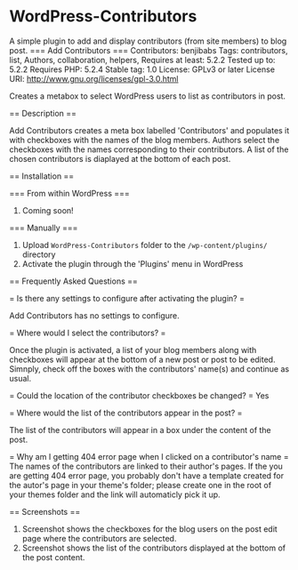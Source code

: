# WordPress-Contributors
A simple plugin to add and display contributors (from site members) to blog post.
=== Add Contributors ===
Contributors: benjibabs
Tags: contributors, list, Authors, collaboration, helpers, 
Requires at least: 5.2.2
Tested up to: 5.2.2
Requires PHP: 5.2.4
Stable tag: 1.0
License: GPLv3 or later
License URI: http://www.gnu.org/licenses/gpl-3.0.html
 
Creates a metabox to select WordPress users to list as contributors in post.
 
== Description ==
 
Add Contributors creates a meta box labelled 'Contributors' and populates it with checkboxes
with the names of the blog members. Authors select the checkboxes with the names corresponding
to their contributors. A list of the chosen contributors is diaplayed at the bottom of
each post.

== Installation ==

=== From within WordPress ===

1. Coming soon!

=== Manually ===
 
1. Upload `WordPress-Contributors` folder to the `/wp-content/plugins/` directory
2. Activate the plugin through the 'Plugins' menu in WordPress
 
== Frequently Asked Questions ==
 
= Is there any settings to configure after activating the plugin? =
 
Add Contributors has no settings to configure.
 
= Where would I select the contributors? =

Once the plugin is activated, a list of your blog members along with checkboxes  will appear 
at the bottom of a new post or post to be edited. Simnply, check off the boxes with the contributors' name(s)
and continue as usual.

= Could the location of the contributor checkboxes be changed? =
Yes


= Where would the list of the contributors appear in the post? =

The list of the contributors will appear in a box under the content of the post.

= Why am I getting 404 error page when I clicked on a contributor's name =
The names of the contributors are linked to their author's pages. If the you are getting 
404 error page, you probably don't have a template created for the autor's page in your
theme's folder; please create one in the root of your themes folder and the link will automaticly pick it up.

== Screenshots ==
 
1. Screenshot shows the checkboxes for the blog users on the post edit page where the contributors are selected.
2. Screenshot shows the list of the contributors displayed at the bottom of the post content.
 
